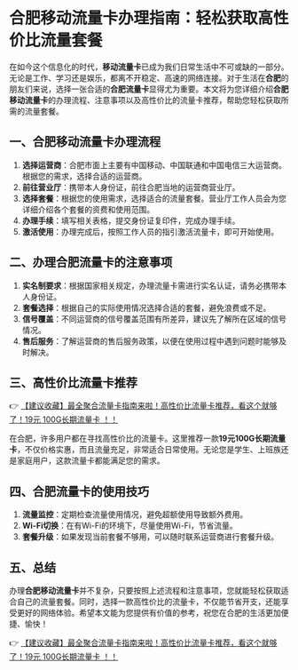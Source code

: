 # 合肥移动流量卡办理指南：轻松获取高性价比流量套餐

在如今这个信息化的时代，**移动流量卡**已成为我们日常生活中不可或缺的一部分。无论是工作、学习还是娱乐，都离不开稳定、高速的网络连接。对于生活在**合肥**的朋友们来说，选择一张合适的**合肥流量卡**显得尤为重要。本文将为您详细介绍**合肥移动流量卡**的办理流程、注意事项以及高性价比的流量卡推荐，帮助您轻松获取所需的流量套餐。

## 一、合肥移动流量卡办理流程

1. **选择运营商**：合肥市面上主要有中国移动、中国联通和中国电信三大运营商。根据您的需求，选择合适的运营商。
2. **前往营业厅**：携带本人身份证，前往合肥当地的运营商营业厅。
3. **选择套餐**：根据您的使用需求，选择适合的流量套餐。营业厅工作人员会为您详细介绍各个套餐的资费和使用范围。
4. **办理手续**：填写相关表格，提交身份证复印件，完成办理手续。
5. **激活使用**：办理完成后，按照工作人员的指引激活流量卡，即可开始使用。

## 二、办理合肥流量卡的注意事项

1. **实名制要求**：根据国家相关规定，办理流量卡需进行实名认证，请务必携带本人身份证。
2. **套餐选择**：根据自己的实际使用情况选择合适的套餐，避免浪费或不足。
3. **信号覆盖**：不同运营商的信号覆盖范围有所差异，建议先了解所在区域的信号情况。
4. **售后服务**：了解运营商的售后服务政策，以便在使用过程中遇到问题时能够及时解决。

## 三、高性价比流量卡推荐

👉 [【建议收藏】最全聚合流量卡指南来啦！高性价比流量卡推荐，看这个就够了！19元 100G长期流量卡 ！！](https://bit.ly/Liuliangka)

在合肥，许多用户都在寻找高性价比的流量卡。这里推荐一款**19元100G长期流量卡**，不仅价格实惠，而且流量充足，非常适合日常使用。无论您是学生、上班族还是家庭用户，这款流量卡都能满足您的需求。

## 四、合肥流量卡的使用技巧

1. **流量监控**：定期检查流量使用情况，避免超额使用导致额外费用。
2. **Wi-Fi切换**：在有Wi-Fi的环境下，尽量使用Wi-Fi，节省流量。
3. **套餐升级**：如果发现当前套餐不够用，可以随时联系运营商进行套餐升级。

## 五、总结

办理**合肥移动流量卡**并不复杂，只要按照上述流程和注意事项，您就能轻松获取适合自己的流量套餐。同时，选择一款高性价比的流量卡，不仅能节省开支，还能享受更好的网络体验。希望本文能为您提供有价值的参考，祝您在合肥的生活更加便捷、愉快！

👉 [【建议收藏】最全聚合流量卡指南来啦！高性价比流量卡推荐，看这个就够了！19元 100G长期流量卡 ！！](https://bit.ly/Liuliangka)